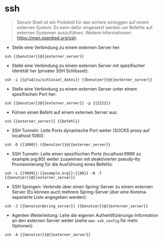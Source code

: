 # ssh

> Secure Shell ist ein Protokoll für das sichere einloggen auf einem externen System.
> Es kann dafür eingesetzt werden um Befehle auf externen Systemen auszuführen.
> Weitere Informationen: <https://man.openbsd.org/ssh>.

- Stelle eine Verbindung zu einem externen Server her:

`ssh {{benutzer}}@{{externer_server}}`

- Stelle eine Verbindung zu einem externen Server mit spezifischer Identität her (privater SSH Schlüssel):

`ssh -i {{pfad/zu/schlüssel_datei}} {{benutzer}}@{{externer_server}}`

- Stelle eine Verbindung zu einem externen Server unter einem spezifischen Port her:

`ssh {{benutzer}}@{{externer_server}} -p {{2222}}`

- Führen einen Befehl auf einem externen Server aus:

`ssh {{externer_server}} {{befehl}}`

- SSH Tunneln: Leite Ports dynamische Port weiter (SOCKS proxy auf localhost:1080):

`ssh -D {{1080}} {{benutzer}}@{{externer_server}}`

- SSH Tunneln: Leite einen spezifischen Ports (localhost:9999 zu example.org:80) weiter zusammen mit deaktivierter pseudy-tty Provisionierung für die Ausführung eines Befehls:

`ssh -L {{9999}}:{{example.org}}:{{80}} -N -T {{benutzer}}@{{externer_server}}`

- SSH Springen: Verbinde über einen Spring-Server zu einem externen Server (Es können auch mehrere Spring-Server über eine Komma-separierte Liste angegeben werden):

`ssh -J {{benutzer@sring_server}} {{benutzer}}@{{externer_server}}`

- Agenten Weiterleitung: Leite die eigenen Authentifizierungs-Information an den externen Server weiter (siehe `man ssh_config` für mehr Optionen):

`ssh -A {{benutzer}}@{{externer_server}}`
